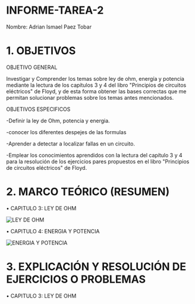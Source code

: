 # INFORME-TAREA-2
Nombre: Adrian Ismael Paez Tobar
# 1.  OBJETIVOS

OBJETIVO GENERAL

Investigar y Comprender los temas sobre ley de ohm, energía y potencia mediante la lectura de los capítulos 3 y 4 del libro "Principios de circuitos eléctricos" de Floyd, y de esta forma obtener las bases correctas que me permitan solucionar problemas sobre los temas antes mencionados.

OBJETIVOS ESPECIFICOS

-Definir la ley de Ohm, potencia y energia.

-conocer los diferentes despejes de las formulas

-Aprender a detectar a localizar fallas en un circuito.

-Emplear los conocimientos aprendidos con la lectura del capítulo 3 y 4 para la resolución de los ejercicios pares propuestos en el libro "Principios de circuitos eléctricos" de Floyd.

# 2.	MARCO TEÓRICO (RESUMEN)

•	CAPITULO 3: LEY DE OHM

![LEY DE OHM](https://user-images.githubusercontent.com/116814096/202050980-341ec5fa-25df-4aac-91ad-ebf8db89f620.png)

•	CAPITULO 4: ENERGIA Y POTENCIA

![ENERGIA Y POTENCIA](https://user-images.githubusercontent.com/116814096/202059544-e210bb61-01ef-4678-9c77-28b848a593df.png)

# 3.	EXPLICACIÓN Y RESOLUCIÓN DE EJERCICIOS O PROBLEMAS

•	CAPITULO 3: LEY DE OHM

